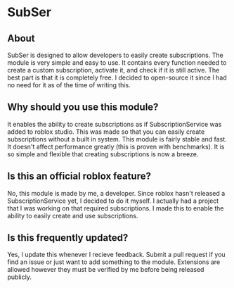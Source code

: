 # SubSer

## About
SubSer is designed to allow developers to easily create subscriptions. The module is very simple and easy to use. It contains every function needed to create a custom subscription, activate it, and check if it is still active. The best part is that it is completely free. I decided to open-source it since I had no need for it as of the time of writing this.

## Why should you use this module?
It enables the ability to create subscriptions as if SubscriptionService was added to roblox studio. This was made so that you can easily create subscriptions without a built in system. This module is fairly stable and fast. It doesn't affect performance greatly (this is proven with benchmarks). It is so simple and flexible that creating subscriptions is now a breeze.

## Is this an official roblox feature?
No, this module is made by me, a developer. Since roblox hasn't released a SubscriptionService yet, I decided to do it myself. I actually had a project that I was working on that required subscriptions. I made this to enable the ability to easily create and use subscriptions.

## Is this frequently updated?
Yes, I update this whenever I recieve feedback. Submit a pull request if you find an issue or just want to add something to the module. Extensions are allowed however they must be verified by me before being released publicly.
